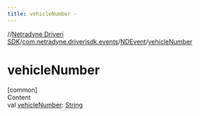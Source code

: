 ```yaml
---
title: vehicleNumber -
---
```

//[Netradyne Driveri SDK](../../index.md)/[com.netradyne.driverisdk.events](../index.md)/[NDEvent](index.md)/[vehicleNumber](vehicle-number.md)



# vehicleNumber  
[common]  
Content  
val [vehicleNumber](vehicle-number.md): [String](https://kotlinlang.org/api/latest/jvm/stdlib/kotlin/-string/index.html)  



